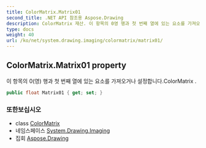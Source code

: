 ```yaml
---
title: ColorMatrix.Matrix01
second_title: .NET API 참조용 Aspose.Drawing
description: ColorMatrix 재산. 이 항목의 0영 행과 첫 번째 열에 있는 요소를 가져오거나 설정합니다.ColorMatrix .
type: docs
weight: 40
url: /ko/net/system.drawing.imaging/colormatrix/matrix01/
---
```

## ColorMatrix.Matrix01 property

이 항목의 0(영) 행과 첫 번째 열에 있는 요소를 가져오거나 설정합니다.ColorMatrix .

```csharp
public float Matrix01 { get; set; }
```

### 또한보십시오

* class [ColorMatrix](../)
* 네임스페이스 [System.Drawing.Imaging](../../colormatrix/)
* 집회 [Aspose.Drawing](../../../)


